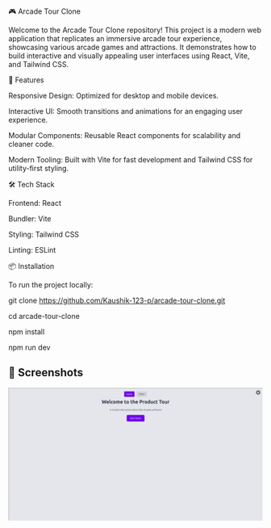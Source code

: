 🎮 Arcade Tour Clone

Welcome to the Arcade Tour Clone repository! This project is a modern web application that replicates an immersive arcade tour experience, showcasing various arcade games and attractions. It demonstrates how to build interactive and visually appealing user interfaces using React, Vite, and Tailwind CSS.

🚀 Features

Responsive Design: Optimized for desktop and mobile devices.

Interactive UI: Smooth transitions and animations for an engaging user experience.

Modular Components: Reusable React components for scalability and cleaner code.

Modern Tooling: Built with Vite for fast development and Tailwind CSS for utility-first styling.

🛠️ Tech Stack

Frontend: React

Bundler: Vite

Styling: Tailwind CSS

Linting: ESLint

📦 Installation

To run the project locally:

git clone https://github.com/Kaushik-123-p/arcade-tour-clone.git

cd arcade-tour-clone

npm install

npm run dev

## 📸 Screenshots

![Login Screen](./src//assets//project.png)
